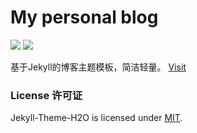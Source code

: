 # My personal blog

[![](https://img.shields.io/badge/visit-tingsven.com-ff69b4.svg)](https://tingsven.com)
[![](https://img.shields.io/badge/weibo-@tingsven-brightgreen.svg)](https://www.weibo.com/swazz)

基于Jekyll的博客主题模板，简洁轻量。
[Visit](https://tingsven.com)
### License 许可证

Jekyll-Theme-H2O is licensed under [MIT](https://github.com/kaeyleo/jekyll-theme-H2O/blob/master/LICENSE).
